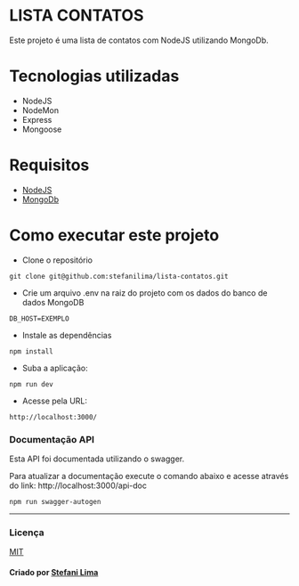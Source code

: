 # LISTA CONTATOS
Este projeto é uma lista de contatos com NodeJS utilizando MongoDb.

# Tecnologias utilizadas
- NodeJS
- NodeMon
- Express
- Mongoose

# Requisitos
- [NodeJS](https://nodejs.org/en/)
- [MongoDb](https://www.mongodb.com/atlas/database)

# Como executar este projeto
- Clone o repositório
```
git clone git@github.com:stefanilima/lista-contatos.git
```

- Crie um arquivo .env na raiz do projeto com os dados do banco de dados MongoDB
```
DB_HOST=EXEMPLO
```

- Instale as dependências
```
npm install
```

- Suba a aplicação:
```
npm run dev
```

- Acesse pela URL:
```
http://localhost:3000/
```

### Documentação API

Esta API foi documentada utilizando o swagger.

Para atualizar a documentação execute o comando abaixo e acesse através do link: http://localhost:3000/api-doc

```
npm run swagger-autogen
```

***

### Licença

[MIT](https://github.com/stefanilima/lista-contatos/blob/main/LICENSE)

#### Criado por [Stefani Lima](https://www.linkedin.com/in/stefanilima/)